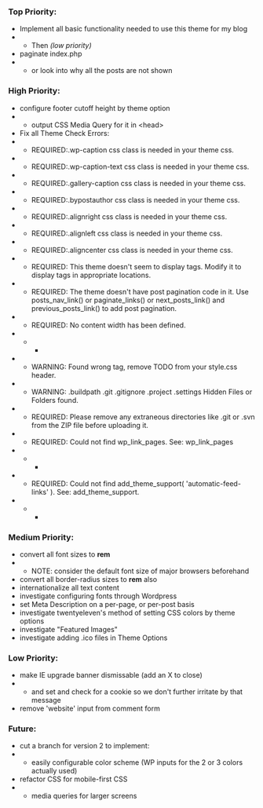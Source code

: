 ### Top Priority:
+ Implement all basic functionality needed to use this theme for my blog
+ + Then *(low priority)*
+ paginate index.php 
+ + or look into why all the posts are not shown

### High Priority:
+ configure footer cutoff height by theme option
+ + output CSS Media Query for it in &lt;head&gt;
+ Fix all Theme Check Errors:
+ + REQUIRED:.wp-caption css class is needed in your theme css.
+ + REQUIRED:.wp-caption-text css class is needed in your theme css.
+ + REQUIRED:.gallery-caption css class is needed in your theme css.
+ + REQUIRED:.bypostauthor css class is needed in your theme css.
+ + REQUIRED:.alignright css class is needed in your theme css.
+ + REQUIRED:.alignleft css class is needed in your theme css.
+ + REQUIRED:.aligncenter css class is needed in your theme css.
+ + REQUIRED: This theme doesn't seem to display tags. Modify it to display tags in appropriate locations.
+ + REQUIRED: The theme doesn't have post pagination code in it. Use posts_nav_link() or paginate_links() or next_posts_link() and previous_posts_link() to add post pagination.
+ + REQUIRED: No content width has been defined. 
+ + + <code><?php if ( ! isset( $content_width ) ) $content_width = NNN; ?></code>
+ + WARNING: Found wrong tag, remove TODO from your style.css header.
+ + WARNING: .buildpath .git .gitignore .project .settings Hidden Files or Folders found.
+ + REQUIRED: Please remove any extraneous directories like .git or .svn from the ZIP file before uploading it.
+ + REQUIRED: Could not find wp_link_pages. See: wp_link_pages
+ + + <code><?php wp_link_pages( $args ); ?></code>
+ + REQUIRED: Could not find add_theme_support( 'automatic-feed-links' ). See: add_theme_support.
+ + + <code><?php add_theme_support( $feature ); ?> </code>

### Medium Priority:
+ convert all font sizes to **rem**
+ + NOTE: consider the default font size of major browsers beforehand
+ convert all border-radius sizes to **rem** also
+ internationalize all text content
+ investigate configuring fonts through Wordpress
+ set Meta Description on a per-page, or per-post basis
+ investigate twentyeleven's method of setting CSS colors by theme options
+ investigate "Featured Images"
+ investigate adding .ico files in Theme Options

### Low Priority:
+ make IE upgrade banner dismissable (add an X to close)
+ + and set and check for a cookie so we don't further irritate by that message
+ remove 'website' input from comment form

### Future:
+ cut a branch for version 2 to implement:
+ + easily configurable color scheme (WP inputs for the 2 or 3 colors actually used)
+ refactor CSS for mobile-first CSS
+ + media queries for larger screens
